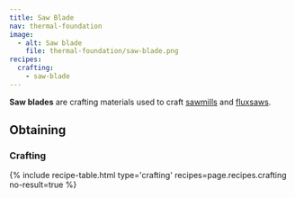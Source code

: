 ```yaml
---
title: Saw Blade
nav: thermal-foundation
image:
  - alt: Saw blade
    file: thermal-foundation/saw-blade.png
recipes:
  crafting:
    - saw-blade
---
```


**Saw blades** are crafting materials used to craft [sawmills](/docs/sawmill/)
and [fluxsaws](/docs/fluxsaw/).


Obtaining
---------

### Crafting
{% include recipe-table.html type='crafting' recipes=page.recipes.crafting no-result=true %}
